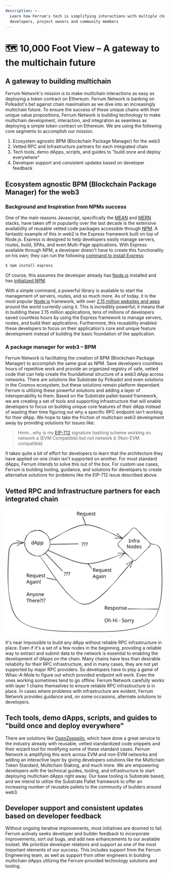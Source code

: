 ```yaml
---
description: >-
  Learn how Ferrum's tech is simplifying interactions with multiple chains for
  developers, project owners and community members
---
```


# 🗺 10,000 Foot View – A gateway to the multichain future

## A gateway to building multichain

Ferrum Network's mission is to make multichain interactions as easy as deploying a token contract on Ethereum. Ferrum Network is banking on Polkadot's bet against chain maximalism as we dive into an increasingly multichain future. To ensure the success of these unique chains with their unique value propositions, Ferrum Network is building technology to make multichain development, interaction, and integration as seamless as deploying a simple token contract on Ethereum. We are using the following core segments to accomplish our mission.

1. Ecosystem agnostic BPM (Blockchain Package Manager) for the web3
2. Vetted RPC and Infrastructure partners for each integrated chain
3. Tech tools, demo dApps, scripts, and guides to "build once and deploy everywhere"
4. Developer support and consistent updates based on developer feedback

## Ecosystem agnostic BPM (Blockchain Package Manager) for the web3

### Background and Inspiration from NPMs success

One of the main reasons Javascript, specifically the [MEAN](https://en.wikipedia.org/wiki/MEAN\_\(solution\_stack\)) and [MERN](https://www.mongodb.com/mern-stack) stacks, have taken off in popularity over the last decade is the extensive availability of reusable vetted code packages accessible through [NPM](https://en.wikipedia.org/wiki/Npm\_\(software\)). A fantastic example of this in web2 is the Express framework built on top of Node.js. Express is designed to help developers easily manage servers, routes, build, SPAs, and even Multi-Page applications. With Express available through NPM, a developer doesn't have to create this functionality on his own; they can run the following [command to install Express](https://expressjs.com/en/starter/installing.html):

```sh
$ npm install express
```

Of course, this assumes the developer already has [Node.js](https://nodejs.org/en) installed and has [initialized NPM](https://expressjs.com/en/starter/installing.html).

With a simple command, a powerful library is available to start the management of servers, routes, and so much more. As of today, it is the most popular [Node.js](https://nodejs.org/en) framework, with over [2.15 million websites and apps](https://trends.builtwith.com/framework/Express) around the world currently using it. This is incredibly powerful; it means that in building these 2.15 million applications, tens of millions of developers saved countless hours by using the Express framework to manage servers, routes, and build their applications. Furthermore, this reusability enabled these developers to focus on their application's core and unique feature development instead of building the basic foundation of the application.

### A package manager for web3 – BPM

Ferrum Network is facilitating the creation of BPM (Blockchain Package Manager) to accomplish the same goal as NPM. Save developers countless hours of repetitive work and provide an organized registry of safe, vetted code that can help create the foundational structure of a web3 dApp across networks. There are solutions like Substrate by Polkadot and even solutions in the Cosmos ecosystem, but these solutions remain platform dependant. Ferrum is utilizing these powerful solutions and adding a layer of interoperability to them. Based on the Substrate pallet-based framework, we are creating a set of tools and supporting infrastructure that will enable developers to focus on building unique core features of their dApp instead of wasting their time figuring out why a specific RPC endpoint isn't working for their dApp. We hope to take the friction of multichain web3 development away by providing solutions for issues like:&#x20;

> Hmm...why is my [EIP-712](https://eips.ethereum.org/EIPS/eip-712) signature hashing scheme working on network a (EVM Compatible) but not network b (Non-EVM compatible)

It takes quite a bit of effort for developers to learn that the architecture they have applied on one chain isn't supported on another. For most standard dApps, Ferrum intends to solve this out of the box. For custom use cases, Ferrum is building tooling, guidance, and solutions for developers to create alternative solutions for problems like the EIP-712 issue described above.

## Vetted RPC and Infrastructure partners for each integrated chain

<img src="../../.gitbook/assets/file.excalidraw.svg" alt="Unreliable RPC Infrastructure" class="gitbook-drawing">

It's near impossible to build any dApp without reliable RPC infrastructure in place. Even if it's a set of a few nodes in the beginning, providing a reliable way to extract and submit data to the network is essential to enabling the development of dApps on the chain. Many chains have less than desirable reliability for their RPC infrastructure, and in many cases, they are not yet supported by major RPC providers. So developers have to play a game of Whac-A-Mole to figure out which provided endpoint will work. Even the ones working sometimes tend to go offline. Ferrum Network carefully works with layer 1 chains themselves to ensure reliable RPC infrastructure is in place. In cases where problems with infrastructure are evident, Ferrum Network provides guidance and, on some occasions, alternate solutions to developers.&#x20;

## Tech tools, demo dApps, scripts, and guides to "build once and deploy everywhere"

There are solutions like [OpenZeppelin](https://www.openzeppelin.com/), which have done a great service to the industry already with reusable, vetted standardized code snippets and their wizard tool for modifying some of these standard cases. Ferrum Network is amplifying this work across EVM and non-EVM networks and adding an interactive layer by giving developers solutions like the Multichain Token Standard, Multichain Staking, and much more. We are empowering developers with the technical guides, tooling, and infrastructure to start deploying multichain dApps right away. Our base tooling is Substrate based, and we intend to utilize the Substrate Pallet framework to offer an increasing number of reusable pallets to the community of builders around web3.

## Developer support and consistent updates based on developer feedback

Without ongoing iterative improvements, most initiatives are doomed to fail. Ferrum actively seeks developer and builder feedback to incorporate improvements, sort out bugs, and add new enhancements to our available toolset. We prioritize developer relations and support as one of the most important elements of our success. This includes support from the Ferrum Engineering team, as well as support from other engineers in building multichain dApps utilizing the Ferrum-provided technology solutions and tooling.

